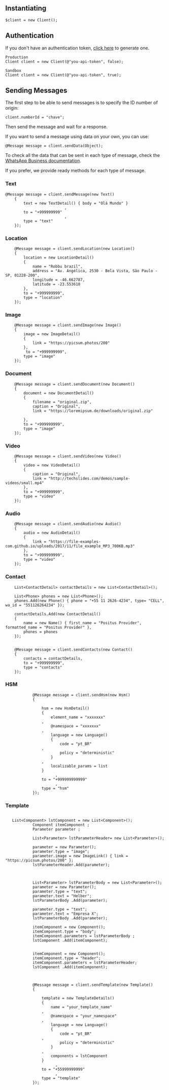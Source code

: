 ## Instantiating

````.NET
$client = new Client();
````
## Authentication

If you don't have an authentication token, [click here](https://studio.posit.us/minha-conta/api-tokens) to generate one.

````.NET
Production
Client client = new Client(@"you-api-token", false);

Sandbox
Client client = new Client(@"you-api-token", true);
````

## Sending Messages
The first step to be able to send messages is to specify the ID number of origin:

````.NET
client.numberId = "chave";
````

Then send the message and wait for a response.

If you want to send a message using data on your own, you can use:

````NET
@Message message = client.sendData(Object);
````

To check all the data that can be sent in each type of message, check the [WhatsApp Business documentation](https://developers.facebook.com/docs/whatsapp/api/messages).

If you prefer, we provide ready methods for each type of message.

### Text
````.NET
@Message message = client.sendMessage(new Text()
    {
        text = new TextDetail() { body = "Olá Mundo" }
                          ,
        to = "+999999999"
                          ,
        type = "text"
    });
````


### Location
````.NET
    @Message message = client.sendLocation(new Location()
    {
        location = new LocationDetail()
        {
            name = "Robbu brazil",
            address = "Av. Angélica, 2530 - Bela Vista, São Paulo - SP, 01228-200",
            longitude = -46.662787,
            latitude = -23.553610
        },
        to = "+999999999",
        type = "location"
    });
````

### Image
````.NET
    @Message message = client.sendImage(new Image()
    {
        image = new ImageDetail()
        {
            link = "https://picsum.photos/200"
        },
         to = "+999999999",
        type = "image"
    });
````

### Document
````.NET
    @Message message = client.sendDocument(new Document()
    {
        document = new DocumentDetail()
        {
            filename = "original.zip",
            caption = "Original",
            link = "https://loremipsum.de/downloads/original.zip"

        },
        to = "+999999999",
        type = "image"
    });
````

### Video
````.NET
    @Message message = client.sendVideo(new Video()
    {
        video = new VideoDetail()
        {
            caption = "Original",
            link = "http://techslides.com/demos/sample-videos/small.mp4"
        },
        to = "+999999999",
        type = "video"
    });
````

### Audio
````.NET
    @Message message = client.sendAudio(new Audio()
    {
        audio = new AudioDetail()
        {
            link = "https://file-examples-com.github.io/uploads/2017/11/file_example_MP3_700KB.mp3"
        },
        to = "+999999999",
        type = "video"
    });
````


### Contact
````.NET
    List<ContactDetail> contactDetails = new List<ContactDetail>();

    List<Phone> phones = new List<Phone>();
    phones.Add(new Phone() { phone = "+55 11 2626-4234", type= "CELL", wa_id = "551126264234" });

    contactDetails.Add(new ContactDetail()
    {
        name = new Name() { first_name = "Positus Provider", formatted_name = "Positus Provider" },
        phones = phones
    });


    @Message message = client.sendContacts(new Contact()
    {
        contacts = contactDetails,
        to = "+999999999",
        type = "contacts"
    });

````

### HSM

````.NET
            @Message message = client.sendHsm(new Hsm()
            {

                hsm = new HsmDetail()
                {
                    element_name = "xxxxxxx"
                ,
                    @namespace = "xxxxxxx"
                ,
                    language = new Language()
                    {
                        code = "pt_BR"
                ,
                        policy = "deterministic"
                    }
                ,
                    localizable_params = list
                }
                      ,
                to = "+999999999999"
                      ,
                type = "hsm"
            });
````


### Template
````.NET

   List<Component> lstComponent = new List<Component>();
            Component itemComponent ;
            Parameter parameter ;

            List<Parameter> lstParameterHeader= new List<Parameter>();

            parameter = new Parameter();
            parameter.type = "image";
            parameter.image = new ImageLink() { link = "https://picsum.photos/200" };
            lstParameterHeader.Add(parameter);



            List<Parameter> lstParameterBody = new List<Parameter>();
            parameter = new Parameter();
            parameter.type = "text";
            parameter.text = "Helber";
            lstParameterBody .Add(parameter);

            parameter.type = "text";
            parameter.text = "Empresa X";
            lstParameterBody .Add(parameter);

            itemComponent = new Component();
            itemComponent.type = "body";
            itemComponent.parameters = lstParameterBody ;
            lstComponent .Add(itemComponent);


            itemComponent = new Component();
            itemComponent.type = "header";
            itemComponent.parameters = lstParameterHeader;
            lstComponent .Add(itemComponent);



            @Message message = client.sendTemplate(new Template()
            {

                template = new TemplateDetails()
                {
                    name = "your_template_name"
                ,
                    @namespace = "your_namespace"
                ,
                    language = new Language()
                    {
                        code = "pt_BR"
                ,
                        policy = "deterministic"
                    }
                ,
                    components = lstComponent 
                }
                      ,
                to = "+55999999999"
                      ,
                type = "template"
            });
